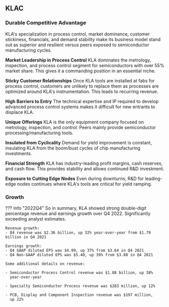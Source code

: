 ## KLAC

### Durable Competitive Advantage

KLA's specialization in process control, market dominance, customer
stickiness, financials, and demand stability make its business model
stand out as superior and resilient versus peers exposed to
semiconductor manufacturing cycles.

**Market Leadership in Process Control** KLA dominates the metrology,
  inspection, and process control segment for semiconductors with over
  55% market share. This gives it a commanding position in an
  essential niche.

**Sticky Customer Relationships** Once KLA tools are installed at fabs
  for process control, customers are unlikely to replace them as
  processes are optimized around KLA's instrumentation. This leads to
  recurring revenue.

**High Barriers to Entry** The technical expertise and IP required to
  develop advanced process control systems makes it difficult for new
  entrants to displace KLA.

**Unique Offerings** KLA is the only equipment company focused on
  metrology, inspection, and control. Peers mainly provide
  semiconductor processing/manufacturing tools.

**Insulated from Cyclicality** Demand for yield improvement is
  constant, insulating KLA from the boom/bust cycles of chip
  manufacturing investments.

**Financial Strength** KLA has industry-leading profit margins, cash
  reserves, and cash flow. This provides stability and allows
  continued R&D investment.

**Exposure to Cutting Edge Nodes** Even during downturns, R&D for
  leading-edge nodes continues where KLA's tools are critical for
  yield ramping.

### Growth

??? Info "2022Q4"
    So in summary, KLA showed strong double-digit percentage revenue
    and earnings growth over Q4 2022. Significantly exceeding
    analyst estimates.

    Revenue growth:
    - Q4 revenue was $2.36 billion, up 32% year-over-year from $1.79 billion in Q4 2021

    Earnings growth:
    - Q4 GAAP diluted EPS was $4.99, up 37% from $3.64 in Q4 2021
    - Q4 Non-GAAP diluted EPS was $5.40, up 39% from $3.88 in Q4 2021

    Some additional details on revenue:

    - Semiconductor Process Control revenue was $1.88 billion, up 38%
      year-over-year

    - Specialty Semiconductor Process revenue was $283 million, up 12%

    - PCB, Display and Component Inspection revenue was $197 million,
      up 22%
